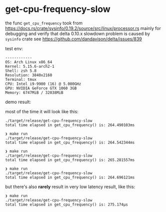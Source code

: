 # get-cpu-frequency-slow

the func `get_cpu_frequency` took from https://docs.rs/crate/sysinfo/0.19.2/source/src/linux/processor.rs
mainly for debugging and verify that delta 0.10.x slowdown problem is caused by `sysinfo` crate
see https://github.com/dandavison/delta/issues/839


test env:

```
------------
OS: Arch Linux x86_64
Kernel: 5.15.6-arch2-1
Shell: zsh 5.8
Resolution: 3840x2160
Terminal: tmux
CPU: Intel i9-9900 (16) @ 5.000GHz
GPU: NVIDIA GeForce GTX 1060 3GB
Memory: 6747MiB / 32038MiB
```

demo result:

most of the time it will look like this:

```shell
./target/release/get-cpu-frequency-slow
total time elapsed in get_cpu_frequency() is: 264.490103ms

❯ make run
./target/release/get-cpu-frequency-slow
total time elapsed in get_cpu_frequency() is: 264.542344ms

❯ make run
./target/release/get-cpu-frequency-slow
total time elapsed in get_cpu_frequency() is: 265.281557ms

❯ make run
./target/release/get-cpu-frequency-slow
total time elapsed in get_cpu_frequency() is: 264.696121ms
```

but there's also **rarely** result in very low latency result, like this:

```
❯ make run
./target/release/get-cpu-frequency-slow
total time elapsed in get_cpu_frequency() is: 275.174µs
```
